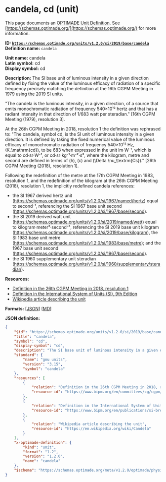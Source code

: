 # candela, cd (unit)
This page documents an [OPTIMADE](https://www.optimade.org/) [Unit Definition](https://schemas.optimade.org/#definitions). See [https://schemas.optimade.org/](https://schemas.optimade.org/) for more information.

**ID: [`https://schemas.optimade.org/units/v1.2.0/si/2019/base/candela`](https://schemas.optimade.org/units/v1.2.0/si/2019/base/candela)**  
**Definition name:** `candela`

**Unit name:** candela  
**Latin symbol:** cd  
**Display symbol:** cd  
  
**Description:** The SI base unit of luminous intensity in a given direction defined by fixing the value of the luminous efficacy of radiation of a specific frequency precisely matching the definition at the 16th CGPM Meeting in 1979 using the 2019 SI units.

"The candela is the luminous intensity, in a given direction, of a source that emits monochromatic radiation of frequency 540×10¹² hertz and that has a radiant intensity in that direction of 1/683 watt per steradian." [16th CGPM Meeting (1979), resolution 3].

At the 26th CGPM Meeting in 2018, resolution 1 the definition was rephrased to: "The candela, symbol cd, is the SI unit of luminous intensity in a given direction. It is defined by taking the fixed numerical value of the luminous efficacy of monochromatic radiation of frequency 540×10¹² Hz, \(K_\mathrm{cd}\), to be 683 when expressed in the unit lm⋅W⁻¹, which is equal to cd⋅sr⋅W⁻¹, or cd⋅sr⋅kg⁻¹⋅m⁻²⋅s³, where the kilogram, metre and second are defined in terms of \(h\), \(c\) and \(\Delta \nu_\textrm{Cs}\)." [26th CGPM Meeting (2018), resolution 1].

Following the redefinition of the metre at the 17th CGPM Meeting in 1983, resolution 1, and the redefinition of the kilogram at the 26th CGPM Meeting (2018), resolution 1, the implicitly redefined candela references:

- the SI 1967 derived hertz unit (https://schemas.optimade.org/units/v1.2.0/si/1967/named/hertz) equal to second⁻¹, referencing the SI 1967 base unit second (https://schemas.optimade.org/units/v1.2.0/si/1967/base/second).
- the SI 2019 derived watt unit (https://schemas.optimade.org/units/v1.2.0/si/2019/named/watt) equal to kilogram·meter²·second⁻³, referencing the SI 2019 base unit kilogram (https://schemas.optimade.org/units/v1.2.0/si/2019/base/kilogram), the SI 1983 base unit metre (https://schemas.optimade.org/units/v1.2.0/si/1983/base/metre); and the 1967 base unit second (https://schemas.optimade.org/units/v1.2.0/si/1967/base/second).
- the SI 1960 supplementary unit steradian (https://schemas.optimade.org/units/v1.2.0/si/1960/supplementary/steradian).

**Resources:**

- [Definition in the 26th CGPM Meeting in 2018, resolution 1](https://www.bipm.org/en/committees/cg/cgpm/26-2018/resolution-1)
- [Definition in the International System of Units (SI), 9th Edition](https://www.bipm.org/en/publications/si-brochure)
- [Wikipedia article describing the unit](https://en.wikipedia.org/wiki/Candela)


**Formats:** [[JSON](candela.json)] [[MD](candela.md)]

**JSON definition:**

``` json
{
    "$id": "https://schemas.optimade.org/units/v1.2.0/si/2019/base/candela",
    "title": "candela",
    "symbol": "cd",
    "display-symbol": "cd",
    "description": "The SI base unit of luminous intensity in a given direction defined by fixing the value of the luminous efficacy of radiation of a specific frequency precisely matching the definition at the 16th CGPM Meeting in 1979 using the 2019 SI units.\n\n\"The candela is the luminous intensity, in a given direction, of a source that emits monochromatic radiation of frequency 540\u00d710\u00b9\u00b2 hertz and that has a radiant intensity in that direction of 1/683 watt per steradian.\" [16th CGPM Meeting (1979), resolution 3].\n\nAt the 26th CGPM Meeting in 2018, resolution 1 the definition was rephrased to: \"The candela, symbol cd, is the SI unit of luminous intensity in a given direction. It is defined by taking the fixed numerical value of the luminous efficacy of monochromatic radiation of frequency 540\u00d710\u00b9\u00b2 Hz, \\(K_\\mathrm{cd}\\), to be 683 when expressed in the unit lm\u22c5W\u207b\u00b9, which is equal to cd\u22c5sr\u22c5W\u207b\u00b9, or cd\u22c5sr\u22c5kg\u207b\u00b9\u22c5m\u207b\u00b2\u22c5s\u00b3, where the kilogram, metre and second are defined in terms of \\(h\\), \\(c\\) and \\(\\Delta \\nu_\\textrm{Cs}\\).\" [26th CGPM Meeting (2018), resolution 1].\n\nFollowing the redefinition of the metre at the 17th CGPM Meeting in 1983, resolution 1, and the redefinition of the kilogram at the 26th CGPM Meeting (2018), resolution 1, the implicitly redefined candela references:\n\n- the SI 1967 derived hertz unit (https://schemas.optimade.org/units/v1.2.0/si/1967/named/hertz) equal to second\u207b\u00b9, referencing the SI 1967 base unit second (https://schemas.optimade.org/units/v1.2.0/si/1967/base/second).\n- the SI 2019 derived watt unit (https://schemas.optimade.org/units/v1.2.0/si/2019/named/watt) equal to kilogram\u00b7meter\u00b2\u00b7second\u207b\u00b3, referencing the SI 2019 base unit kilogram (https://schemas.optimade.org/units/v1.2.0/si/2019/base/kilogram), the SI 1983 base unit metre (https://schemas.optimade.org/units/v1.2.0/si/1983/base/metre); and the 1967 base unit second (https://schemas.optimade.org/units/v1.2.0/si/1967/base/second).\n- the SI 1960 supplementary unit steradian (https://schemas.optimade.org/units/v1.2.0/si/1960/supplementary/steradian).",
    "standard": {
        "name": "gnu units",
        "version": "3.15",
        "symbol": "candela"
    },
    "resources": [
        {
            "relation": "Definition in the 26th CGPM Meeting in 2018, resolution 1",
            "resource-id": "https://www.bipm.org/en/committees/cg/cgpm/26-2018/resolution-1"
        },
        {
            "relation": "Definition in the International System of Units (SI), 9th Edition",
            "resource-id": "https://www.bipm.org/en/publications/si-brochure"
        },
        {
            "relation": "Wikipedia article describing the unit",
            "resource-id": "https://en.wikipedia.org/wiki/Candela"
        }
    ],
    "x-optimade-definition": {
        "kind": "unit",
        "format": "1.2",
        "version": "1.2.0",
        "name": "candela"
    },
    "$schema": "https://schemas.optimade.org/meta/v1.2.0/optimade/physical_unit_definition.md"
}
```